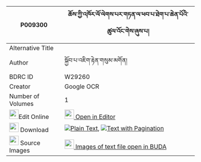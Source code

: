 |P009300|ཆོས་ཀྱི་འཁོར་ལོ་ལེགས་པར་གཏན་ལ་ཕབ་པ་ཐེག་པ་ཆེན་པོའི་ཚུལ་འོང་གེས་ཞུས་པ། 
| --- | --- 
|Alternative Title |
|Author| སྐྱོབ་པ་འཇིག་རྟེན་གསུམ་མགོན།
|BDRC ID | W29260
|Creator | Google OCR
|Number of Volumes| 1
|<img width="25" src="https://img.icons8.com/color/25/000000/edit-property.png">Edit Online| [<img width="25" src="https://avatars.githubusercontent.com/u/45091458?s=200&v=4"> Open in Editor](http://editor.openpecha.org/P009300)
|<img width="25" src="https://img.icons8.com/fluent/48/000000/download-2.png"/>  Download | [![](https://img.icons8.com/color/20/000000/txt.png)Plain Text](https://github.com/Openpecha/P009300/releases/download/v1/cho_kyi_khorlo_lekpa_ra_ten_la_plain_P009300.zip), [![](https://img.icons8.com/color/20/000000/txt.png)Text with Pagination](https://github.com/Openpecha/P009300/releases/download/v1/cho_kyi_khorlo_lekpa_ra_ten_la_pages_P009300.zip)
|<img width="25" src="https://img.icons8.com/plasticine/100/000000/pictures-folder.png"/>  Source Images | [<img width="25" src="https://library.bdrc.io/icons/BUDA-small.svg"> Images of text file open in BUDA](https://library.bdrc.io/show/bdr:W29260)